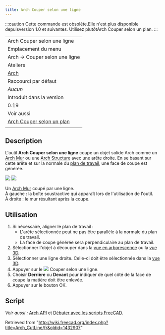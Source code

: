 ```yaml
---
title: Arch Couper selon une ligne
---
```

:::caution
Cette commande est obsolète.Elle n'est plus disponible depuisversion 1.0 et suivantes. Utilisez plutôtArch Couper selon un plan.
:::

|  |
| --- |
| Arch Couper selon une ligne |
| Emplacement du menu |
| Arch → Couper selon une ligne |
| Ateliers |
| [Arch](/Arch_Workbench/fr "Arch Workbench/fr") |
| Raccourci par défaut |
| *Aucun* |
| Introduit dans la version |
| 0.19 |
| Voir aussi |
| [Arch Couper selon un plan](/Arch_CutPlane/fr "Arch CutPlane/fr") |
|  |

## Description

L'outil **Arch Couper selon une ligne** coupe un objet solide Arch comme un [Arch Mur](/Arch_Wall/fr "Arch Wall/fr") ou une [Arch Structure](/Arch_Structure/fr "Arch Structure/fr") avec une arête droite. En se basant sur cette arête et sur la normale du [plan de travail](/Draft_SelectPlane/fr "Draft SelectPlane/fr"), une face de coupe est générée.

![](/images/Arch_CutLine_example_1.png) ![](/images/Arch_CutLine_example_2.png)

Un [Arch Mur](/Arch_Wall/fr "Arch Wall/fr") coupé par une ligne.  
À gauche : la boîte soustractive qui apparaît lors de l'utilisation de l'outil.  
À droite : le mur résultant après la coupe.

## Utilisation

1. Si nécessaire, aligner le plan de travail :
   * L'arête sélectionnée peut ne pas être parallèle à la normale du plan de travail.
   * La face de coupe générée sera perpendiculaire au plan de travail.
2. Sélectionner l'objet à découper dans la [vue en arborescence](/Tree_view/fr "Tree view/fr") ou la [vue 3D](/3D_view/fr "3D view/fr").
3. Sélectionner une ligne droite. Celle-ci doit être sélectionnée dans la [vue 3D](/3D_view/fr "3D view/fr").
4. Appuyer sur le ![](/images/Arch_CutLine.svg) Couper selon une ligne.
5. Choisir **Derrière** ou **Devant** pour indiquer de quel côté de la face de coupe la matière doit être enlevée.
6. Appuyer sur le bouton OK.

## Script

*Voir aussi :* [Arch API](/Arch_API/fr "Arch API/fr") et [Débuter avec les scripts FreeCAD](/FreeCAD_Scripting_Basics/fr "FreeCAD Scripting Basics/fr").

Retrieved from "<http://wiki.freecad.org/index.php?title=Arch_CutLine/fr&oldid=1432907>"